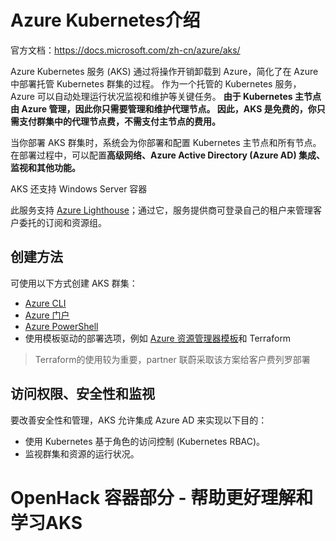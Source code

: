 # Azure Kubernetes介绍

官方文档：https://docs.microsoft.com/zh-cn/azure/aks/

Azure Kubernetes 服务 (AKS) 通过将操作开销卸载到 Azure，简化了在 Azure 中部署托管 Kubernetes 群集的过程。 作为一个托管的 Kubernetes 服务，Azure 可以自动处理运行状况监视和维护等关键任务。 **由于 Kubernetes 主节点由 Azure 管理，因此你只需要管理和维护代理节点。 因此，AKS 是免费的，你只需支付群集中的代理节点费，不需支付主节点的费用。**

当你部署 AKS 群集时，系统会为你部署和配置 Kubernetes 主节点和所有节点。 在部署过程中，可以配置**高级网络、Azure Active Directory (Azure AD) 集成、监视和其他功能。**

AKS 还支持 Windows Server 容器

此服务支持 [Azure Lighthouse](https://docs.microsoft.com/zh-cn/azure/lighthouse/overview)；通过它，服务提供商可登录自己的租户来管理客户委托的订阅和资源组。

## 创建方法

可使用以下方式创建 AKS 群集：

- [Azure CLI](https://docs.microsoft.com/zh-cn/azure/aks/kubernetes-walkthrough)
- [Azure 门户](https://docs.microsoft.com/zh-cn/azure/aks/kubernetes-walkthrough-portal)
- [Azure PowerShell](https://docs.microsoft.com/zh-cn/azure/aks/kubernetes-walkthrough-powershell)
- 使用模板驱动的部署选项，例如 [Azure 资源管理器模板](https://docs.microsoft.com/zh-cn/azure/aks/kubernetes-walkthrough-rm-template)和 Terraform

> Terraform的使用较为重要，partner 联蔚采取该方案给客户费列罗部署

## 访问权限、安全性和监视

要改善安全性和管理，AKS 允许集成 Azure AD 来实现以下目的：

- 使用 Kubernetes 基于角色的访问控制 (Kubernetes RBAC)。
- 监视群集和资源的运行状况。



# OpenHack 容器部分 - 帮助更好理解和学习AKS



